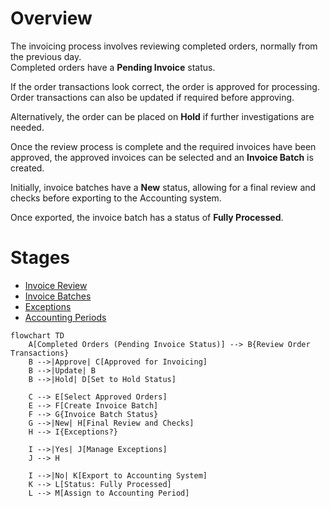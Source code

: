 # Overview
The invoicing process involves reviewing completed orders, normally from the previous day.  
Completed orders have a **Pending Invoice** status.

If the order transactions look correct, the order is approved for processing.  
Order transactions can also be updated if required before approving.

Alternatively, the order can be placed on **Hold** if further investigations are needed.

Once the review process is complete and the required invoices have been approved, the approved invoices can be selected and an **Invoice Batch** is created.

Initially, invoice batches have a **New** status, allowing for a final review and checks before exporting to the Accounting system.

Once exported, the invoice batch has a status of **Fully Processed**.

# Stages
- [Invoice Review](invoice-review.md)
- [Invoice Batches](invoice-batches.md)
- [Exceptions](invoice-exceptions.md)
- [Accounting Periods](invoice-accounting-periods.md)


```mermaid
flowchart TD
    A[Completed Orders (Pending Invoice Status)] --> B{Review Order Transactions}
    B -->|Approve| C[Approved for Invoicing]
    B -->|Update| B
    B -->|Hold| D[Set to Hold Status]

    C --> E[Select Approved Orders]
    E --> F[Create Invoice Batch]
    F --> G{Invoice Batch Status}
    G -->|New| H[Final Review and Checks]
    H --> I{Exceptions?}

    I -->|Yes| J[Manage Exceptions]
    J --> H

    I -->|No| K[Export to Accounting System]
    K --> L[Status: Fully Processed]
    L --> M[Assign to Accounting Period]



 